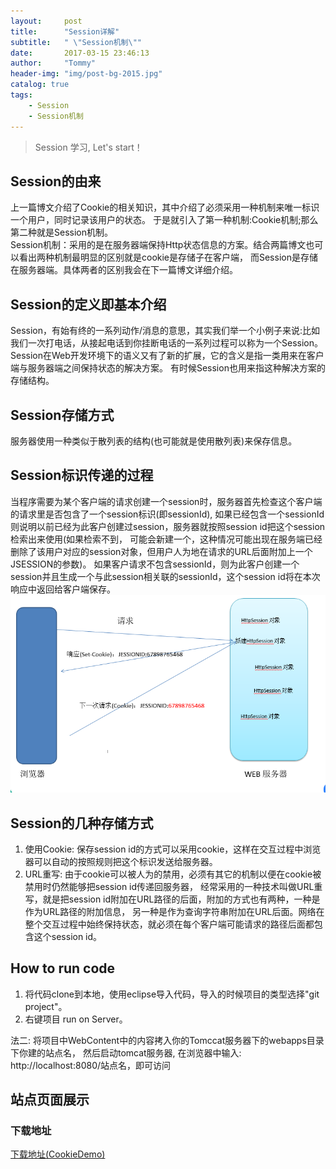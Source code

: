 ```yaml
---
layout:     post
title:      "Session详解"
subtitle:   " \"Session机制\""
date:       2017-03-15 23:46:13
author:     "Tommy"
header-img: "img/post-bg-2015.jpg"
catalog: true
tags:
    - Session
    - Session机制
---
```


> Session 学习, Let's start！

## Session的由来

上一篇博文介绍了Cookie的相关知识，其中介绍了必须采用一种机制来唯一标识一个用户，同时记录该用户的状态。
于是就引入了第一种机制:Cookie机制;那么第二种就是Session机制。<br/>
Session机制：采用的是在服务器端保持Http状态信息的方案。结合两篇博文也可以看出两种机制最明显的区别就是cookie是存储子在客户端，
而Session是存储在服务器端。具体两者的区别我会在下一篇博文详细介绍。
	
## Session的定义即基本介绍

Session，有始有终的一系列动作/消息的意思，其实我们举一个小例子来说:比如我们一次打电话，从接起电话到你挂断电话的一系列过程可以称为一个Session。
Session在Web开发环境下的语义又有了新的扩展，它的含义是指一类用来在客户端与服务器端之间保持状态的解决方案。
   有时候Session也用来指这种解决方案的存储结构。

## Session存储方式
服务器使用一种类似于散列表的结构(也可能就是使用散列表)来保存信息。
	
## Session标识传递的过程

当程序需要为某个客户端的请求创建一个session时，服务器首先检查这个客户端的请求里是否包含了一个session标识(即sessionId),
如果已经包含一个sessionId则说明以前已经为此客户创建过session，服务器就按照session id把这个session检索出来使用(如果检索不到，
可能会新建一个，这种情况可能出现在服务端已经删除了该用户对应的session对象，但用户人为地在请求的URL后面附加上一个JSESSION的参数)。
如果客户请求不包含sessionId，则为此客户创建一个session并且生成一个与此session相关联的sessionId，这个session id将在本次响应中返回给客户端保存。
<img src="/img/session/processofsession.png">

## Session的几种存储方式

1. 使用Cookie: 保存session id的方式可以采用cookie，这样在交互过程中浏览器可以自动的按照规则把这个标识发送给服务器。
2. URL重写: 由于cookie可以被人为的禁用，必须有其它的机制以便在cookie被禁用时仍然能够把session id传递回服务器，
   经常采用的一种技术叫做URL重写，就是把session id附加在URL路径的后面，附加的方式也有两种，一种是作为URL路径的附加信息，
   另一种是作为查询字符串附加在URL后面。网络在整个交互过程中始终保持状态，就必须在每个客户端可能请求的路径后面都包含这个session id。


## How to run code

1. 将代码clone到本地，使用eclipse导入代码，导入的时候项目的类型选择"git project"。
2. 右键项目 run on Server。

法二: 将项目中WebContent中的内容拷入你的Tomccat服务器下的webapps目录下你建的站点名，
      然后启动tomcat服务器,
      在浏览器中输入: http://localhost:8080/站点名，即可访问<br/>

## 站点页面展示

### 下载地址
[下载地址(CookieDemo)](https://github.com/joyang1/SessionDemo)

